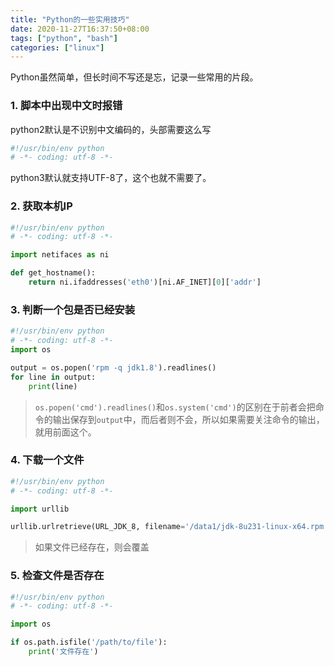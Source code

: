```yaml
---
title: "Python的一些实用技巧"
date: 2020-11-27T16:37:50+08:00
tags: ["python", "bash"]
categories: ["linux"]
---
```


Python虽然简单，但长时间不写还是忘，记录一些常用的片段。

<!--more-->
### 1. 脚本中出现中文时报错

python2默认是不识别中文编码的，头部需要这么写
```python
#!/usr/bin/env python
# -*- coding: utf-8 -*-
```
python3默认就支持UTF-8了，这个也就不需要了。

### 2. 获取本机IP

```python
#!/usr/bin/env python
# -*- coding: utf-8 -*-

import netifaces as ni

def get_hostname():
	return ni.ifaddresses('eth0')[ni.AF_INET][0]['addr']
```

### 3. 判断一个包是否已经安装

```python
#!/usr/bin/env python
# -*- coding: utf-8 -*-
import os

output = os.popen('rpm -q jdk1.8').readlines()
for line in output:
    print(line)

```

> `os.popen('cmd').readlines()`和`os.system('cmd')`的区别在于前者会把命令的输出保存到`output`中，而后者则不会，所以如果需要关注命令的输出，就用前面这个。

### 4. 下载一个文件

```python
#!/usr/bin/env python
# -*- coding: utf-8 -*-

import urllib

urllib.urlretrieve(URL_JDK_8, filename='/data1/jdk-8u231-linux-x64.rpm')
```

> 如果文件已经存在，则会覆盖

### 5. 检查文件是否存在

```python
#!/usr/bin/env python
# -*- coding: utf-8 -*-

import os

if os.path.isfile('/path/to/file'):
    print('文件存在')

```
